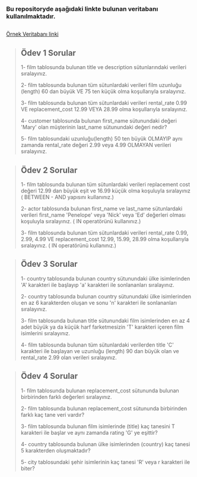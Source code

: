 ### Bu repositoryde aşağıdaki linkte bulunan veritabanı kullanılmaktadır.

 ## 
  [Örnek Veritabanı linki](https://www.postgresqltutorial.com/postgresql-getting-started/postgresql-sample-database/)


> ## Ödev 1 Sorular
> 
> 1- film tablosunda bulunan title ve description sütunlarındaki verileri sıralayınız.
> 
> 2- film tablosunda bulunan tüm sütunlardaki verileri film uzunluğu (length) 60 dan büyük VE 75 ten küçük olma koşullarıyla sıralayınız.
> 
> 3- film tablosunda bulunan tüm sütunlardaki verileri rental_rate 0.99 VE replacement_cost 12.99 VEYA 28.99 olma koşullarıyla sıralayınız.
> 
>4- customer tablosunda bulunan first_name sütunundaki değeri 'Mary' olan müşterinin last_name sütunundaki değeri nedir?
>
>5- film tablosundaki uzunluğu(length) 50 ten büyük OLMAYIP aynı zamanda rental_rate değeri 2.99 veya 4.99 OLMAYAN verileri sıralayınız.

##

 > ## Ödev 2 Sorular
 >1- film tablosunda bulunan tüm sütunlardaki verileri replacement cost değeri 12.99 dan büyük eşit ve 16.99 küçük olma koşuluyla sıralayınız ( BETWEEN - AND yapısını kullanınız.)
>
>2- actor tablosunda bulunan first_name ve last_name sütunlardaki verileri first_name 'Penelope' veya 'Nick' veya 'Ed' değerleri olması koşuluyla sıralayınız. ( IN operatörünü kullanınız.)
>
>3- film tablosunda bulunan tüm sütunlardaki verileri rental_rate 0.99, 2.99, 4.99 VE replacement_cost 12.99, 15.99, 28.99 olma koşullarıyla sıralayınız. ( IN operatörünü kullanınız.)

##

 > ## Ödev 3 Sorular
 >1- country tablosunda bulunan country sütunundaki ülke isimlerinden 'A' karakteri ile başlayıp 'a' karakteri ile sonlananları sıralayınız.
>
>2- country tablosunda bulunan country sütunundaki ülke isimlerinden en az 6 karakterden oluşan ve sonu 'n' karakteri ile sonlananları sıralayınız.
>
>3- film tablosunda bulunan title sütunundaki film isimlerinden en az 4 adet büyük ya da küçük harf farketmesizin 'T' karakteri içeren film isimlerini sıralayınız.
>
>4- film tablosunda bulunan tüm sütunlardaki verilerden title 'C' karakteri ile başlayan ve uzunluğu (length) 90 dan büyük olan ve rental_rate 2.99 olan verileri sıralayınız.

##

> ## Ödev 4 Sorular
> 
> 1- film tablosunda bulunan replacement_cost sütununda bulunan birbirinden farklı değerleri sıralayınız.
> 
> 2- film tablosunda bulunan replacement_cost sütununda birbirinden farklı kaç tane veri vardır?
> 
> 3- film tablosunda bulunan film isimlerinde (title) kaç tanesini T karakteri ile başlar ve aynı zamanda rating 'G' ye eşittir?
> 
>4- country tablosunda bulunan ülke isimlerinden (country) kaç tanesi 5 karakterden oluşmaktadır?
>
>5- city tablosundaki şehir isimlerinin kaç tanesi 'R' veya r karakteri ile biter?